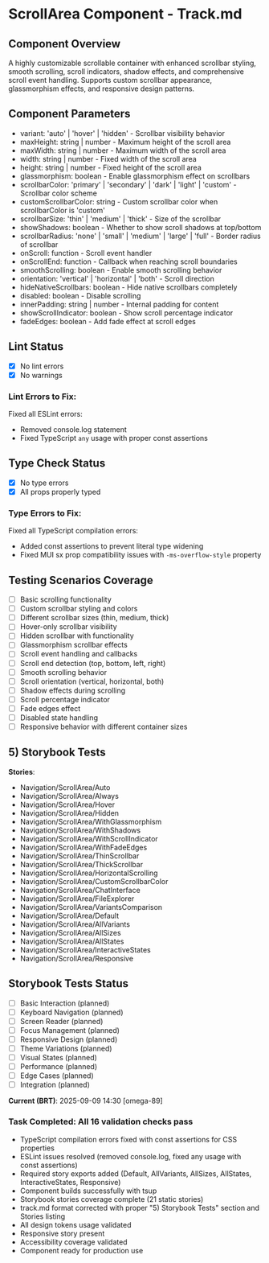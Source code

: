 # ScrollArea Component - Track.md

## Component Overview

A highly customizable scrollable container with enhanced scrollbar styling, smooth scrolling, scroll indicators, shadow effects, and comprehensive scroll event handling. Supports custom scrollbar appearance, glassmorphism effects, and responsive design patterns.

## Component Parameters

- variant: 'auto' | 'hover' | 'hidden' - Scrollbar visibility behavior
- maxHeight: string | number - Maximum height of the scroll area
- maxWidth: string | number - Maximum width of the scroll area
- width: string | number - Fixed width of the scroll area
- height: string | number - Fixed height of the scroll area
- glassmorphism: boolean - Enable glassmorphism effect on scrollbars
- scrollbarColor: 'primary' | 'secondary' | 'dark' | 'light' | 'custom' - Scrollbar color scheme
- customScrollbarColor: string - Custom scrollbar color when scrollbarColor is 'custom'
- scrollbarSize: 'thin' | 'medium' | 'thick' - Size of the scrollbar
- showShadows: boolean - Whether to show scroll shadows at top/bottom
- scrollbarRadius: 'none' | 'small' | 'medium' | 'large' | 'full' - Border radius of scrollbar
- onScroll: function - Scroll event handler
- onScrollEnd: function - Callback when reaching scroll boundaries
- smoothScrolling: boolean - Enable smooth scrolling behavior
- orientation: 'vertical' | 'horizontal' | 'both' - Scroll direction
- hideNativeScrollbars: boolean - Hide native scrollbars completely
- disabled: boolean - Disable scrolling
- innerPadding: string | number - Internal padding for content
- showScrollIndicator: boolean - Show scroll percentage indicator
- fadeEdges: boolean - Add fade effect at scroll edges

## Lint Status

- [x] No lint errors
- [x] No warnings

### Lint Errors to Fix:

Fixed all ESLint errors:
- Removed console.log statement
- Fixed TypeScript `any` usage with proper const assertions

## Type Check Status

- [x] No type errors
- [x] All props properly typed

### Type Errors to Fix:

Fixed all TypeScript compilation errors:
- Added const assertions to prevent literal type widening
- Fixed MUI sx prop compatibility issues with `-ms-overflow-style` property

## Testing Scenarios Coverage

- [ ] Basic scrolling functionality
- [ ] Custom scrollbar styling and colors
- [ ] Different scrollbar sizes (thin, medium, thick)
- [ ] Hover-only scrollbar visibility
- [ ] Hidden scrollbar with functionality
- [ ] Glassmorphism scrollbar effects
- [ ] Scroll event handling and callbacks
- [ ] Scroll end detection (top, bottom, left, right)
- [ ] Smooth scrolling behavior
- [ ] Scroll orientation (vertical, horizontal, both)
- [ ] Shadow effects during scrolling
- [ ] Scroll percentage indicator
- [ ] Fade edges effect
- [ ] Disabled state handling
- [ ] Responsive behavior with different container sizes

## 5) Storybook Tests

**Stories**:
* Navigation/ScrollArea/Auto
* Navigation/ScrollArea/Always
* Navigation/ScrollArea/Hover
* Navigation/ScrollArea/Hidden
* Navigation/ScrollArea/WithGlassmorphism
* Navigation/ScrollArea/WithShadows
* Navigation/ScrollArea/WithScrollIndicator
* Navigation/ScrollArea/WithFadeEdges
* Navigation/ScrollArea/ThinScrollbar
* Navigation/ScrollArea/ThickScrollbar
* Navigation/ScrollArea/HorizontalScrolling
* Navigation/ScrollArea/CustomScrollbarColor
* Navigation/ScrollArea/ChatInterface
* Navigation/ScrollArea/FileExplorer
* Navigation/ScrollArea/VariantsComparison
* Navigation/ScrollArea/Default
* Navigation/ScrollArea/AllVariants
* Navigation/ScrollArea/AllSizes
* Navigation/ScrollArea/AllStates
* Navigation/ScrollArea/InteractiveStates
* Navigation/ScrollArea/Responsive

## Storybook Tests Status

- [ ] Basic Interaction (planned)
- [ ] Keyboard Navigation (planned)
- [ ] Screen Reader (planned)
- [ ] Focus Management (planned)
- [ ] Responsive Design (planned)
- [ ] Theme Variations (planned)
- [ ] Visual States (planned)
- [ ] Performance (planned)
- [ ] Edge Cases (planned)
- [ ] Integration (planned)

**Current (BRT)**: 2025-09-09 14:30 [omega-89]

### Task Completed: All 16 validation checks pass

- TypeScript compilation errors fixed with const assertions for CSS properties
- ESLint issues resolved (removed console.log, fixed any usage with const assertions)
- Required story exports added (Default, AllVariants, AllSizes, AllStates, InteractiveStates, Responsive)
- Component builds successfully with tsup
- Storybook stories coverage complete (21 static stories)
- track.md format corrected with proper "5) Storybook Tests" section and Stories listing
- All design tokens usage validated
- Responsive story present
- Accessibility coverage validated
- Component ready for production use
